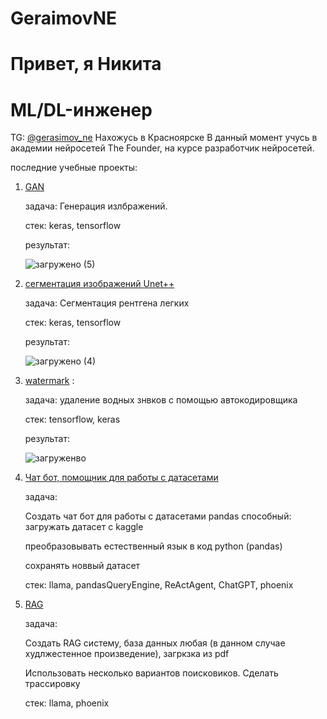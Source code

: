 # GeraimovNE
# Привет, я Никита
# ML/DL-инженер

TG: [@gerasimov_ne](https://t.me/gerasimov_ne)
Нахожусь в Красноярске
В данный момент учусь в академии нейросетей The Founder, на курсе разработчик нейросетей.


последние учебные проекты:

1. [GAN](https://github.com/GerasimovNE/GAN_Fashion_mnis)

   задача: Генерация излбражений.

   стек: keras, tensorflow

   результат:

   ![загружено (5)](https://github.com/user-attachments/assets/ba6c94e6-16af-44e6-8d16-a6829dc7b563)
   
2. [сегментация изображений Unet++](https://github.com/GerasimovNE/Unet)

   задача: Сегментация рентгена легких

   стек: keras, tensorflow

   результат:
   
   ![загружено (4)](https://github.com/user-attachments/assets/836cb24a-1fae-4b61-9b4b-768a84b498cd)
   
3. [watermark](https://github.com/GerasimovNE/watermark) : 

   задача: удаление водных знвков с помощью автокодировщика
   
   стек: tensorflow, keras

   результат:

   ![загруженво](https://github.com/user-attachments/assets/39fffc2b-cc4f-4925-a40c-23239bc3fe5f)

4. [Чат бот, помощник для работы с датасетами](https://github.com/GerasimovNE/Practical-work-2)

   задача:

   Создать чат бот для работы с датасетами pandas способный:
      загружать датасет с kaggle
   
      преобразовывать естественный язык в код python (pandas)
   
      сохранять новвый датасет

   стек: llama, pandasQueryEngine, ReActAgent, ChatGPT, phoenix
   
6. [RAG](https://github.com/GerasimovNE/RAG)

   задача:

   Создать RAG систему, база данных любая (в данном случае худлжестенное произведение), загркзка из pdf

   Использовать несколько вариантов поисковиков. Сделать трассировку

   стек:  llama, phoenix
